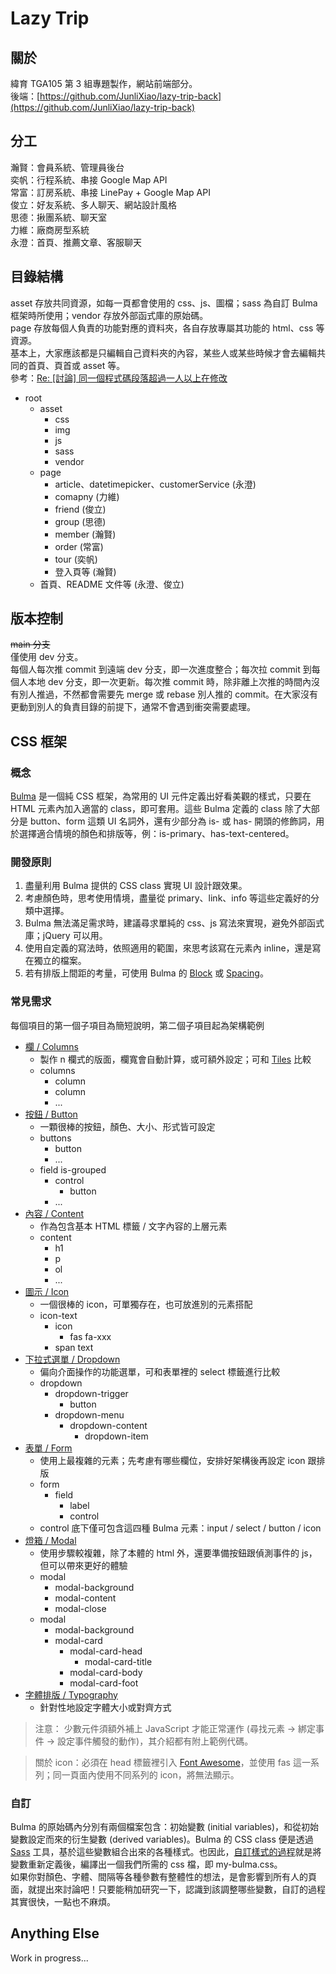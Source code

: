 # Lazy Trip

## 關於
緯育 TGA105 第 3 組專題製作，網站前端部分。  
後端：[https://github.com/JunliXiao/lazy-trip-back](https://github.com/JunliXiao/lazy-trip-back)

## 分工
瀚賢：會員系統、管理員後台  
奕帆：行程系統、串接 Google Map API  
常富：訂房系統、串接 LinePay + Google Map API  
俊立：好友系統、多人聊天、網站設計風格  
思德：揪團系統、聊天室  
力維：廠商房型系統  
永澄：首頁、推薦文章、客服聊天  

## 目錄結構
asset 存放共同資源，如每一頁都會使用的 css、js、圖檔；sass 為自訂 Bulma 框架時所使用；vendor 存放外部函式庫的原始碼。  
page 存放每個人負責的功能對應的資料夾，各自存放專屬其功能的 html、css 等資源。  
基本上，大家應該都是只編輯自己資料夾的內容，某些人或某些時候才會去編輯共同的首頁、頁首或 asset 等。  
參考：[Re: [討論] 同一個程式碼段落超過一人以上在修改](https://www.ptt.cc/bbs/Soft_Job/M.1679371712.A.067.html)
- root
  - asset
    - css
    - img
    - js
    - sass
    - vendor
  - page
    - article、datetimepicker、customerService (永澄)
    - comapny (力維)
    - friend (俊立)
    - group (思德)
    - member (瀚賢)
    - order (常富)
    - tour (奕帆)
    - 登入頁等 (瀚賢)
  - 首頁、README 文件等 (永澄、俊立)
  
## 版本控制
~~main 分支~~  
僅使用 dev 分支。  
每個人每次推 commit 到遠端 dev 分支，即一次進度整合；每次拉 commit 到每個人本地 dev 分支，即一次更新。每次推 commit 時，除非離上次推的時間內沒有別人推過，不然都會需要先 merge 或 rebase 別人推的 commit。在大家沒有更動到別人的負責目錄的前提下，通常不會遇到衝突需要處理。

## CSS 框架

### 概念
[Bulma](https://bulma.io) 是一個純 CSS 框架，為常用的 UI 元件定義出好看美觀的樣式，只要在 HTML 元素內加入適當的 class，即可套用。這些 Bulma 定義的 class 除了大部分是 button、form 這類 UI 名詞外，還有少部分為 is- 或 has- 開頭的修飾詞，用於選擇適合情境的顏色和排版等，例：is-primary、has-text-centered。

### 開發原則
1. 盡量利用 Bulma 提供的 CSS class 實現 UI 設計跟效果。
2. 考慮顏色時，思考使用情境，盡量從 primary、link、info 等這些定義好的分類中選擇。
3. Bulma 無法滿足需求時，建議尋求單純的 css、js 寫法來實現，避免外部函式庫；jQuery 可以用。
4. 使用自定義的寫法時，依照適用的範圍，來思考該寫在元素內 inline，還是寫在獨立的檔案。
5. 若有排版上間距的考量，可使用 Bulma 的 [Block](https://bulma.io/documentation/elements/block/) 或 [Spacing](https://bulma.io/documentation/helpers/spacing-helpers/)。

### 常見需求
每個項目的第一個子項目為簡短說明，第二個子項目起為架構範例
- [欄 / Columns](https://bulma.io/documentation/columns/basics/)
  - 製作 n 欄式的版面，欄寬會自動計算，或可額外設定；可和 [Tiles](https://bulma.io/documentation/layout/tiles/) 比較
  - columns
    - column
    - column
    - ...
- [按鈕 / Button](https://bulma.io/documentation/elements/button/)
  - 一顆很棒的按鈕，顏色、大小、形式皆可設定
  - buttons
    - button
    - ...
  - field is-grouped
    - control
      - button
    - ...
- [內容 / Content](https://bulma.io/documentation/elements/content/)
  - 作為包含基本 HTML 標籤 / 文字內容的上層元素
  - content
    - h1
    - p
    - ol
    - ...
- [圖示 / Icon](https://bulma.io/documentation/elements/icon/)
  - 一個很棒的 icon，可單獨存在，也可放進別的元素搭配
  - icon-text
    - icon
      - fas fa-xxx
    - span text
- [下拉式選單 / Dropdown](https://bulma.io/documentation/components/dropdown/)
  - 偏向介面操作的功能選單，可和表單裡的 select 標籤進行比較
  - dropdown
    - dropdown-trigger
      - button
    - dropdown-menu
      - dropdown-content
        - dropdown-item
- [表單 / Form](https://bulma.io/documentation/form/general/)
  - 使用上最複雜的元素；先考慮有哪些欄位，安排好架構後再設定 icon 跟排版
  - form
    - field
      - label
      - control
  - control 底下僅可包含這四種 Bulma 元素：input / select / button / icon
- [燈箱 / Modal](https://bulma.io/documentation/components/modal/)
  - 使用步驟較複雜，除了本體的 html 外，還要準備按鈕跟偵測事件的 js，但可以帶來更好的體驗
  - modal
    - modal-background
    - modal-content
    - modal-close
  - modal
    - modal-background
    - modal-card
      - modal-card-head
        - modal-card-title
      - modal-card-body
      - modal-card-foot
- [字體排版 / Typography](https://bulma.io/documentation/helpers/typography-helpers/)
  - 針對性地設定字體大小或對齊方式

> 注意： 少數元件須額外補上 JavaScript 才能正常運作 (尋找元素 -> 綁定事件 -> 設定事件觸發的動作)，其介紹都有附上範例代碼。  

> 關於 icon：必須在 head 標籤裡引入 [Font Awesome](https://fontawesome.com)，並使用 fas 這一系列；同一頁面內使用不同系列的 icon，將無法顯示。

### 自訂
Bulma 的原始碼內分別有兩個檔案包含：初始變數 (initial variables)，和從初始變數設定而來的衍生變數 (derived variables)。Bulma 的 CSS class 便是透過 [Sass](https://sass-lang.com/guide) 工具，基於這些變數組合出來的各種樣式。也因此，[自訂樣式的過程](https://bulma.io/documentation/customize/with-sass-cli/)就是將變數重新定義後，編譯出一個我們所需的 css 檔，即 my-bulma.css。  
如果你對顏色、字體、間隔等各種參數有整體性的想法，是會影響到所有人的頁面，就提出來討論吧！只要能稍加研究一下，認識到該調整哪些變數，自訂的過程其實很快，一點也不麻煩。

## Anything Else
Work in progress...



